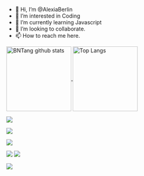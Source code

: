 - 👋 Hi, I’m @AlexiaBerlin
- 👀 I’m interested in Coding
- 🌱 I’m currently learning Javascript
- 💞️ I’m looking to collaborate.
- 📫 How to reach me here.

<!---
AlexiaBerlin/AlexiaBerlin is a ✨ special ✨ repository because its `README.md` (this file) appears on your GitHub profile.
You can click the Preview link to take a look at your changes.
--->


<a href="https://github.com/alexiaberlin/github-readme-stats">
  <img align="center" src="https://github-readme-stats.vercel.app/api?username=BNTang&hide=prs&count_private=true&show_icons=true&theme=material-palenight" alt="BNTang github stats"  height="170" />
</a>
<a href="https://github.com/alexiaberlin/github-readme-stats">
  <img align="center" src="https://github-readme-stats.vercel.app/api/top-langs/?username=BNTang&layout=compact&theme=material-palenight" alt="Top Langs" height="170" />
</a>

[![](https://raw.githubusercontent.com/alexiaberlin/github-profile-summary-cards-example/master/profile-summary-card-output/2077/0-profile-details.svg)](https://github.com/alexiaberlin/github-profile-summary-cards)

[![](https://raw.githubusercontent.com/alexiaberlin/github-profile-summary-cards-example/master/profile-summary-card-output/2077/1-repos-per-language.svg)](https://github.com/alexiaberlin/github-profile-summary-cards) 

[![](https://raw.githubusercontent.com/alexiaberlin/github-profile-summary-cards-example/master/profile-summary-card-output/2077/2-most-commit-language.svg)](https://github.com/alexiaberlin/github-profile-summary-cards)

[![](https://raw.githubusercontent.com/alexiaberlin/github-profile-summary-cards-example/master/profile-summary-card-output/2077/3-stats.svg)](https://github.com/alexiaberlin/github-profile-summary-cards) [![](https://raw.githubusercontent.com/alexiaberlin/github-profile-summary-cards-example/master/profile-summary-card-output/2077/4-productive-time.svg)](https://github.com/alexiaberlin/github-profile-summary-cards)

![](https://raw.githubusercontent.com/alexiaberlin/github-profile-summary-cards-example/master/profile-summary-card-output/2077/0-profile-details.svg)
